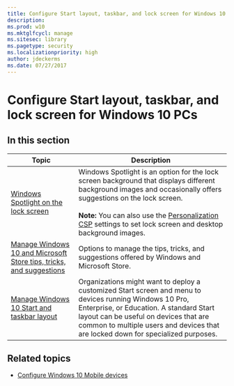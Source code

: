 ```yaml
---
title: Configure Start layout, taskbar, and lock screen for Windows 10 PCs (Windows 10)
description: 
ms.prod: w10
ms.mktglfcycl: manage
ms.sitesec: library
ms.pagetype: security
ms.localizationpriority: high
author: jdeckerms
ms.date: 07/27/2017
---
```


# Configure Start layout, taskbar, and lock screen for Windows 10 PCs 



## In this section 

| Topic | Description |
| --- | --- |
| [Windows Spotlight on the lock screen](windows-spotlight.md) | Windows Spotlight is an option for the lock screen background that displays different background images and occasionally offers suggestions on the lock screen.</br></br>**Note:** You can also use the [Personalization CSP](https://msdn.microsoft.com/windows/hardware/commercialize/customize/mdm/personalization-csp) settings to set lock screen and desktop background images. |
| [Manage Windows 10 and Microsoft Store tips, tricks, and suggestions](manage-tips-and-suggestions.md) | Options to manage the tips, tricks, and suggestions offered by Windows and Microsoft Store. |
| [Manage Windows 10 Start and taskbar layout](windows-10-start-layout-options-and-policies.md) | Organizations might want to deploy a customized Start screen and menu to devices running Windows 10 Pro, Enterprise, or Education. A standard Start layout can be useful on devices that are common to multiple users and devices that are locked down for specialized purposes. |


## Related topics

- [Configure Windows 10 Mobile devices](mobile-devices/configure-mobile.md)